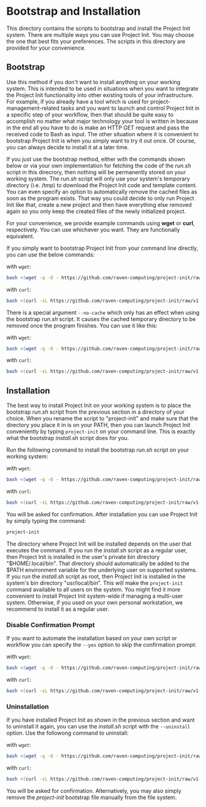 # Bootstrap and Installation

This directory contains the scripts to bootstrap and install the Project Init system. There are multiple ways you can use Project Init. You may choose the one that best fits your preferences. The scripts in this directory are provided for your convenience.

## Bootstrap

Use this method if you don't want to install anything on your working system. This is intended to be used in situations when you want to integrate the Project Init functionality into other existing tools of your infrastructure. For example, if you already have a tool which is used for project-management-related tasks and you want to launch and control Project Init in a specific step of your workflow, then that should be quite easy to accomplish no matter what major technology your tool is written in because in the end all you have to do is make an HTTP GET request and pass the received code to Bash as input. The other situation where it is convenient to bootstrap Project Init is when you simply want to try it out once. Of course, you can always decide to install it at a later time.

If you just use the bootstrap method, either with the commands shown below or via your own implementation for fetching the code of the *run.sh* script in this direcrory, then nothing will be permanently stored on your working system. The *run.sh* script will only use your system's temporary directory (i.e. /tmp) to download the Project Init code and template content. You can even specify an option to automatically remove the cached files as soon as the program exists. That way you could decide to only run Project Init like that, create a new project and then have everything else removed again so you only keep the created files of the newly initialized project.


For your convenience, we provide example commands using **wget** or **curl**, respectively. You can use whichever you want. They are functionally equivalent.

If you simply want to bootstrap Project Init from your command line directly, you can use the below commands:

with ```wget```:
```bash
bash <(wget -q -O - https://github.com/raven-computing/project-init/raw/v1-latest/bootstrap/run.sh)
```

with ```curl```:
```bash
bash <(curl -sL https://github.com/raven-computing/project-init/raw/v1-latest/bootstrap/run.sh)
```

There is a special argument ```--no-cache``` which only has an effect when using the bootstrap *run.sh* script. It causes the cached temporary directory to be removed once the program finishes. You can use it like this:

with ```wget```:
```bash
bash <(wget -q -O - https://github.com/raven-computing/project-init/raw/v1-latest/bootstrap/run.sh) --no-cache
```

with ```curl```:
```bash
bash <(curl -sL https://github.com/raven-computing/project-init/raw/v1-latest/bootstrap/run.sh) --no-cache
```


## Installation

The best way to install Project Init on your working system is to place the bootstrap *run.sh* script from the previous section in a directory of your choice. When you rename the script to "project-init" and make sure that the directory you place it in is on your PATH, then you can launch Project Init conveniently by typing ```project-init``` on your command line. This is exactly what the bootstrap *install.sh* script does for you.

Run the following command to install the bootstrap *run.sh* script on your working system:

with ```wget```:
```bash
bash <(wget -q -O - https://github.com/raven-computing/project-init/raw/v1-latest/bootstrap/install.sh)
```

with ```curl```:
```bash
bash <(curl -sL https://github.com/raven-computing/project-init/raw/v1-latest/bootstrap/install.sh)
```

You will be asked for confirmation. After installation you can use Project Init by simply typing the command:

```bash
project-init
```

The directory where Project Init will be installed depends on the user that executes the command. If you run the *install.sh* script as a regular user, then Project Init is installed in the user's private bin directory "$HOME/.local/bin". That directory should automatically be added to the $PATH environment variable for the underlying user on supported systems.  
If you run the *install.sh* script as root, then Project Init is installed in the system's bin directory "usr/local/bin". This will make the ```project-init``` command available to all users on the system. You might find it more convenient to install Project Init system-wide if managing a multi-user system. Otherwise, if you used on your own personal workstation, we recommend to install it as a regular user.

### Disable Confirmation Prompt

If you want to automate the installation based on your own script or workflow you can specify the ```--yes``` option to skip the confirmation prompt:

with ```wget```:
```bash
bash <(wget -q -O - https://github.com/raven-computing/project-init/raw/v1-latest/bootstrap/install.sh) --yes
```

with ```curl```:
```bash
bash <(curl -sL https://github.com/raven-computing/project-init/raw/v1-latest/bootstrap/install.sh) --yes
```


### Uninstallation

If you have installed Project Init as shown in the previous section and want to uninstall it again, you can use the *install.sh* script with the ```--uninstall``` option. Use the followong command to uninstall:

with ```wget```:
```bash
bash <(wget -q -O - https://github.com/raven-computing/project-init/raw/v1-latest/bootstrap/install.sh) --uninstall
```

with ```curl```:
```bash
bash <(curl -sL https://github.com/raven-computing/project-init/raw/v1-latest/bootstrap/install.sh) --uninstall
```

You will be asked for confirmation. Alternatively, you may also simply remove the *project-init* bootstrap file manually from the file system.
